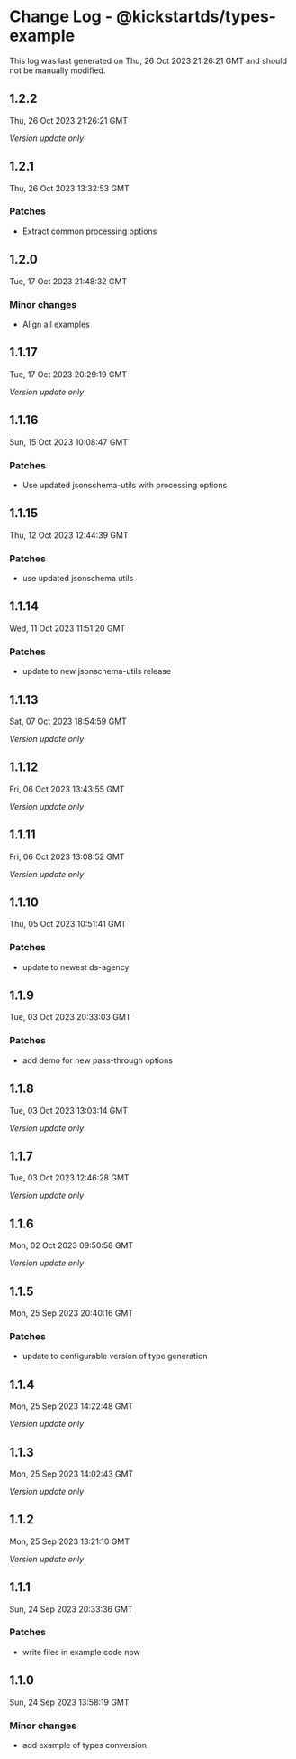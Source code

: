 # Change Log - @kickstartds/types-example

This log was last generated on Thu, 26 Oct 2023 21:26:21 GMT and should not be manually modified.

## 1.2.2
Thu, 26 Oct 2023 21:26:21 GMT

_Version update only_

## 1.2.1
Thu, 26 Oct 2023 13:32:53 GMT

### Patches

- Extract common processing options

## 1.2.0
Tue, 17 Oct 2023 21:48:32 GMT

### Minor changes

- Align all examples

## 1.1.17
Tue, 17 Oct 2023 20:29:19 GMT

_Version update only_

## 1.1.16
Sun, 15 Oct 2023 10:08:47 GMT

### Patches

- Use updated jsonschema-utils with processing options

## 1.1.15
Thu, 12 Oct 2023 12:44:39 GMT

### Patches

- use updated jsonschema utils

## 1.1.14
Wed, 11 Oct 2023 11:51:20 GMT

### Patches

- update to new jsonschema-utils release

## 1.1.13
Sat, 07 Oct 2023 18:54:59 GMT

_Version update only_

## 1.1.12
Fri, 06 Oct 2023 13:43:55 GMT

_Version update only_

## 1.1.11
Fri, 06 Oct 2023 13:08:52 GMT

_Version update only_

## 1.1.10
Thu, 05 Oct 2023 10:51:41 GMT

### Patches

- update to newest ds-agency

## 1.1.9
Tue, 03 Oct 2023 20:33:03 GMT

### Patches

- add demo for new pass-through options

## 1.1.8
Tue, 03 Oct 2023 13:03:14 GMT

_Version update only_

## 1.1.7
Tue, 03 Oct 2023 12:46:28 GMT

_Version update only_

## 1.1.6
Mon, 02 Oct 2023 09:50:58 GMT

_Version update only_

## 1.1.5
Mon, 25 Sep 2023 20:40:16 GMT

### Patches

- update to configurable version of type generation

## 1.1.4
Mon, 25 Sep 2023 14:22:48 GMT

_Version update only_

## 1.1.3
Mon, 25 Sep 2023 14:02:43 GMT

_Version update only_

## 1.1.2
Mon, 25 Sep 2023 13:21:10 GMT

_Version update only_

## 1.1.1
Sun, 24 Sep 2023 20:33:36 GMT

### Patches

- write files in example code now

## 1.1.0
Sun, 24 Sep 2023 13:58:19 GMT

### Minor changes

- add example of types conversion

